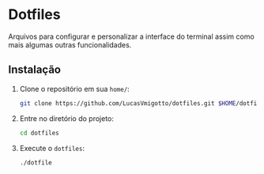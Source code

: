 # Dotfiles

Arquivos para configurar e personalizar a interface do terminal assim como mais algumas outras funcionalidades.

## Instalação

1. Clone o repositório em sua `home/`:
    ```bash
    git clone https://github.com/LucasVmigotto/dotfiles.git $HOME/dotfiles
    ```
2. Entre no diretório do projeto:
    ```bash
    cd dotfiles
    ```
3. Execute o `dotfiles`:
    ```bash
    ./dotfile
    ```